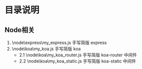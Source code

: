 # 目录说明
## Node相关
1. \node\express\my_express.js 手写简版 express
2. \node\koa\my_koa.js 手写简版 koa
    - 2.1 \node\koa\my_koa_router.js 手写简版 koa-router 中间件
    - 2.2 \node\koa\my_koa_static.js 手写简版 koa-static 中间件
